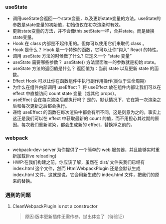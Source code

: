 ### useState
* 调用useState会返回一个state变量，以及更新state变量的方法。useState的参数是state变量的初始值，初始值仅在初次渲染时有效。
* 更新state变量的方法，并不会像this.setState一样，合并state。而是替换state变量。
* Hook 在 class 内部是不起作用的。但你可以使用它们来取代 class 。
* Hook 是什么？ Hook 是一个特殊的函数，它可以让你“钩入” React 的特性。
* 调用 useState 方法的时候做了什么? 它定义一个 “state 变量”
* useState 需要哪些参数？ useState() 方法里面唯一的参数就是初始 state。
* useState 方法的返回值是什么？ 返回值为：当前 state 以及更新 state 的函数。
* Effect Hook 可以让你在函数组件中执行副作用操作(类似于生命周期)
* 为什么在组件内部调用 useEffect？ 将 useEffect 放在组件内部让我们可以在 effect 中直接访问 count state 变量（或其他 props）。
* useEffect 会在每次渲染后都执行吗？ 是的，默认情况下，它在第一次渲染之后和每次更新之后都会执行。
* 递给 useEffect 的函数在每次渲染中都会有所不同，这是刻意为之的。事实上这正是我们可以在 effect 中获取最新的 count 的值，而不用担心其过期的原因。每次我们重新渲染，都会生成新的 effect，替换掉之前的。
### webpack
*  webpack-dev-server 为你提供了一个简单的 web 服务器，并且能够实时重新加载(live reloading)
* HWP:在我们构建之前，你应该了解，虽然在 dist/ 文件夹我们已经有 index.html 这个文件，然而 HtmlWebpackPlugin 还是会默认生成 index.html 文件。这就是说，它会用新生成的 index.html 文件，把我们的原来的替换。
### 遇到的问题
1. CleanWebpackPlugin is not a constructor
   > 原因:版本更新插件无需传参，抛出体变了（待验证）